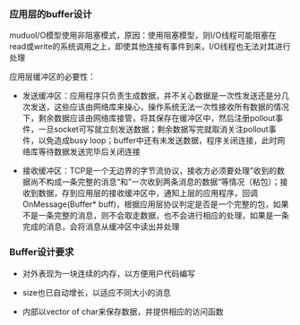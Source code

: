 ### 应用层的buffer设计

muduoI/O模型使用非阻塞模式，原因：使用阻塞模型，则I/O线程可能阻塞在read或write的系统调用之上，即使其他连接有事件到来，I/O线程也无法对其进行处理

应用层缓冲区的必要性：

* 发送缓冲区：应用程序只负责生成数据，并不关心数据是一次性发送还是分几次发送，这些应该由网络库来操心，操作系统无法一次性接收所有数据的情况下，剩余数据应该由网络库接管，将其保存在缓冲区中，然后注册pollout事件，一旦socket可写就立刻发送数据；剩余数据写完就取消关注pollout事件，以免造成busy loop；buffer中还有未发送数据，程序关闭连接，此时网络库等待数据发送完毕后关闭连接

* 接收缓冲区：TCP是一个无边界的字节流协议，接收方必须要处理”收到的数据尚不构成一条完整的消息“和”一次收到两条消息的数据“等情况（粘包）；接收到数据，存到应用层的接收缓冲区中，通知上层的应用程序，回调OnMessage(Buffer* buff)，根据应用层协议判定是否是一个完整的包，如果不是一条完整的消息，则不会取走数据，也不会进行相应的处理，如果是一条完成的消息，会将消息从缓冲区中读出并处理

### Buffer设计要求

* 对外表现为一块连续的内存，以方便用户代码编写

* size也已自动增长，以适应不同大小的消息

* 内部以vector of char来保存数据，并提供相应的访问函数


